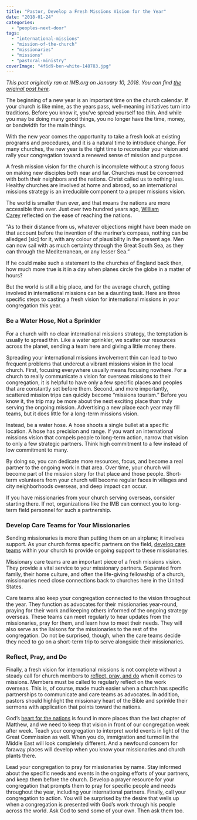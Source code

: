 ```yaml
---
title: "Pastor, Develop a Fresh Missions Vision for the Year"
date: "2018-01-24"
categories: 
  - "peoples-next-door"
tags: 
  - "international-missions"
  - "mission-of-the-church"
  - "missionaries"
  - "missions"
  - "pastoral-ministry"
coverImage: "4f6d9-ben-white-148783.jpg"
---
```


_This post originally ran at IMB.org on January 10, 2018. You can find [the original post here](https://www.imb.org/2018/01/10/new-year-fresh-vision-missions/)._

The beginning of a new year is an important time on the church calendar. If your church is like mine, as the years pass, well-meaning initiatives turn into traditions. Before you know it, you’ve spread yourself too thin. And while you may be doing many good things, you no longer have the time, money, or bandwidth for the main things.

With the new year comes the opportunity to take a fresh look at existing programs and procedures, and it is a natural time to introduce change. For many churches, the new year is the right time to reconsider your vision and rally your congregation toward a renewed sense of mission and purpose.

A fresh mission vision for the church is incomplete without a strong focus on making new disciples both near and far. Churches must be concerned with both their neighbors and the nations. Christ called us to nothing less. Healthy churches are involved at home and abroad, so an international missions strategy is an irreducible component to a proper missions vision.

The world is smaller than ever, and that means the nations are more accessible than ever. Just over two hundred years ago, [William Carey](http://amzn.to/2A6sRtu) reflected on the ease of reaching the nations.

“As to their distance from us, whatever objections might have been made on that account before the invention of the mariner’s compass, nothing can be alledged \[sic\] for it, with any colour of plausibility in the present age. Men can now sail with as much certainty through the Great South Sea, as they can through the Mediterranean, or any lesser Sea.”

If he could make such a statement to the churches of England back then, how much more true is it in a day when planes circle the globe in a matter of hours?

But the world is still a big place, and for the average church, getting involved in international missions can be a daunting task. Here are three specific steps to casting a fresh vision for international missions in your congregation this year.

### Be a Water Hose, Not a Sprinkler

For a church with no clear international missions strategy, the temptation is usually to spread thin. Like a water sprinkler, we scatter our resources across the planet, sending a team here and giving a little money there.

Spreading your international missions involvement thin can lead to two frequent problems that undercut a vibrant missions vision in the local church. First, focusing everywhere usually means focusing nowhere. For a church to really communicate a vision for overseas missions to their congregation, it is helpful to have only a few specific places and peoples that are constantly set before them. Second, and more importantly, scattered mission trips can quickly become “missions tourism.” Before you know it, the trip may be more about the next exciting place than truly serving the ongoing mission. Advertising a new place each year may fill teams, but it does little for a long-term missions vision.

Instead, be a water hose. A hose shoots a single bullet at a specific location. A hose has precision and range. If you want an international missions vision that compels people to long-term action, narrow that vision to only a few strategic partners. Think high commitment to a few instead of low commitment to many.

By doing so, you can dedicate more resources, focus, and become a real partner to the ongoing work in that area. Over time, your church will become part of the mission story for that place and those people. Short-term volunteers from your church will become regular faces in villages and city neighborhoods overseas, and deep impact can occur.

If you have missionaries from your church serving overseas, consider starting there. If not, organizations like the IMB can connect you to long-term field personnel for such a partnership.

### Develop Care Teams for Your Missionaries

Sending missionaries is more than putting them on an airplane; it involves support. As your church forms specific partners on the field, [develop care teams](https://www.imb.org/2017/05/31/practical-way-structure-church-missionary-care/) within your church to provide ongoing support to these missionaries.

Missionary care teams are an important piece of a fresh missions vision. They provide a vital service to your missionary partners. Separated from family, their home culture, and often the life-giving fellowship of a church, missionaries need close connections back to churches here in the United States.

Care teams also keep your congregation connected to the vision throughout the year. They function as advocates for their missionaries year-round, praying for their work and keeping others informed of the ongoing strategy overseas. These teams can meet regularly to hear updates from the missionaries, pray for them, and learn how to meet their needs. They will also serve as the liaisons for the missionaries to the rest of the congregation. Do not be surprised, though, when the care teams decide they need to go on a short-term trip to serve alongside their missionaries.

### Reflect, Pray, and Do

Finally, a fresh vision for international missions is not complete without a steady call for church members to [reflect, pray, and do](https://www.imb.org/2018/01/01/10-resolutions-missions-new-year/) when it comes to missions. Members must be called to regularly reflect on the work overseas. This is, of course, made much easier when a church has specific partnerships to communicate and care teams as advocates. In addition, pastors should highlight the missionary heart of the Bible and sprinkle their sermons with application that points toward the nations.

God’s [heart for the nations](https://www.imb.org/2017/12/12/teaching-gods-mission-in-the-new-testament/) is found in more places than the last chapter of Matthew, and we need to keep that vision in front of our congregation week after week. Teach your congregation to interpret world events in light of the Great Commission as well. When you do, immigration and turmoil in the Middle East will look completely different. And a newfound concern for faraway places will develop when you know your missionaries and church plants there.

Lead your congregation to pray for missionaries by name. Stay informed about the specific needs and events in the ongoing efforts of your partners, and keep them before the church. Develop a prayer resource for your congregation that prompts them to pray for specific people and needs throughout the year, including your international partners. Finally, call your congregation to action. You will be surprised by the desire that wells up when a congregation is presented with God’s work through his people across the world. Ask God to send some of your own. Then ask them too.
